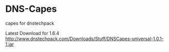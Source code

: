 DNS-Capes
=========

capes for dnstechpack

Latest Download for 1.6.4
http://www.dnstechpack.com/Downloads/Stuff/DNSCapes-universal-1.0.1-1.jar
